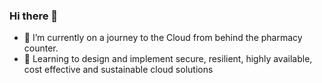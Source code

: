 ### Hi there 👋

- 🔭 I’m currently on a journey to the Cloud from behind the pharmacy counter.
- 🌱 Learning to design and implement secure, resilient, highly available, cost effective and sustainable cloud solutions

<!--
**Nnamdi89/Nnamdi89** is a ✨ _special_ ✨ repository because its `README.md` (this file) appears on your GitHub profile.

Here are some ideas to get you started:

- 🔭 I’m currently on a journey to the Cloud from behind the pharmacy counter.
- 🌱 Learning to design and implement secure, resilient, highly available, cost effective and sustainable cloud solutions
-->
